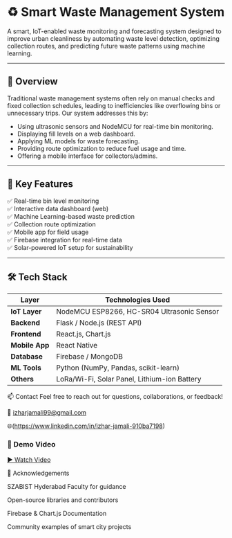 # ♻️ Smart Waste Management System

A smart, IoT-enabled waste monitoring and forecasting system designed to improve urban cleanliness by automating waste level detection, optimizing collection routes, and predicting future waste patterns using machine learning.

---

## 📖 Overview

Traditional waste management systems often rely on manual checks and fixed collection schedules, leading to inefficiencies like overflowing bins or unnecessary trips. Our system addresses this by:

- Using ultrasonic sensors and NodeMCU for real-time bin monitoring.
- Displaying fill levels on a web dashboard.
- Applying ML models for waste forecasting.
- Providing route optimization to reduce fuel usage and time.
- Offering a mobile interface for collectors/admins.

---

## 🧠 Key Features

✅ Real-time bin level monitoring  
✅ Interactive data dashboard (web)  
✅ Machine Learning-based waste prediction  
✅ Collection route optimization  
✅ Mobile app for field usage  
✅ Firebase integration for real-time data  
✅ Solar-powered IoT setup for sustainability

---

## 🛠️ Tech Stack

| Layer        | Technologies Used                             |
|--------------|-----------------------------------------------|
| **IoT Layer**| NodeMCU ESP8266, HC-SR04 Ultrasonic Sensor     |
| **Backend**  | Flask / Node.js (REST API)                     |
| **Frontend** | React.js, Chart.js                             |
| **Mobile App**| React Native                                  |
| **Database** | Firebase / MongoDB                             |
| **ML Tools** | Python (NumPy, Pandas, scikit-learn)           |
| **Others**   | LoRa/Wi-Fi, Solar Panel, Lithium-ion Battery   |

📫 Contact
Feel free to reach out for questions, collaborations, or feedback!

📧 izharjamali99@gmail.com

🌐(https://www.linkedin.com/in/izhar-jamali-910ba7198)

### 🎥 Demo Video

[▶️ Watch Video](demonstration.mp4)


🙌 Acknowledgements

SZABIST Hyderabad Faculty for guidance

Open-source libraries and contributors

Firebase & Chart.js Documentation

Community examples of smart city projects


